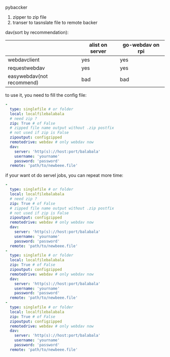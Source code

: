 pybaccker
1. zipper to zip file 
2. transer to tasnslate file to remote backer


dav(sort by recommendation):

||alist on server|go-webdav on rpi|
|-|-|-|
|webdavclient|yes|yes|
|requestwebdav|yes|yes|
|easywebdav(not recommend)|bad|bad|

to use it, you need to fill the config file:
```yaml
-
  type: singlefile # or folder
  local: localfilebalabala
  # need zip ?
  zip: True # of False
  # zipped file name output without .zip postfix
  # not used if zip is False
  zipoutput: configzipped
  remotedrive: webdav # only webdav now
  dav: 
    server: 'http(s)://host:port/balabala'
    username: 'yourname'
    password: 'password'
  remote: 'path/to/newbeee.file'

```

if your want ot do servel jobs, you can repeat more time:
```yaml
-
  type: singlefile # or folder
  local: localfilebalabala
  # need zip ?
  zip: True # of False
  # zipped file name output without .zip postfix
  # not used if zip is False
  zipoutput: configzipped
  remotedrive: webdav # only webdav now
  dav: 
    server: 'http(s)://host:port/balabala'
    username: 'yourname'
    password: 'password'
  remote: 'path/to/newbeee.file'
-
  type: singlefile # or folder
  local: localfilebalabala
  zip: True # of False
  zipoutput: configzipped
  remotedrive: webdav # only webdav now
  dav: 
    server: 'http(s)://host:port/balabala'
    username: 'yourname'
    password: 'password'
  remote: 'path/to/newbeee.file'
-
  type: singlefile # or folder
  local: localfilebalabala
  zip: True # of False
  zipoutput: configzipped
  remotedrive: webdav # only webdav now
  dav: 
    server: 'http(s)://host:port/balabala'
    username: 'yourname'
    password: 'password'
  remote: 'path/to/newbeee.file'

```
